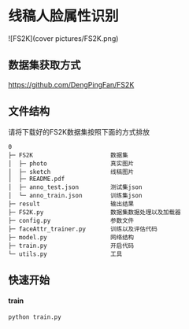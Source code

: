 # 线稿人脸属性识别

![FS2K](cover pictures/FS2K.png)



## 数据集获取方式

https://github.com/DengPingFan/FS2K

## 文件结构
请将下载好的FS2K数据集按照下面的方式排放
```
0              
├─ FS2K                      数据集
│  ├─ photo                  真实图片
│  ├─ sketch                 线稿图片
│  ├─ README.pdf             
│  ├─ anno_test.json         测试集json
│  └─ anno_train.json        训练集json
├─ result                    输出结果
├─ FS2K.py                   数据集数据处理以及加载器
├─ config.py                 参数文件
├─ faceAttr_trainer.py       训练以及评估代码
├─ model.py                  网络结构
├─ train.py                  开启代码
└─ utils.py                  工具
```
## 快速开始

#### train

```sh
python train.py
```







